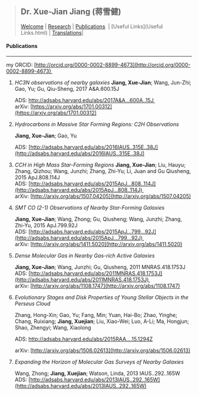 >## Dr. Xue-Jian Jiang (蒋雪健)
> [Welcome](index.html) | [Research](research.html) | [Publications](publications.html)  | [Useful Links](Useful Links.html) | [Translations](Translations.html)|

#### Publications
-----

  my ORCID: [http://orcid.org/0000-0002-8899-4673](http://orcid.org/0000-0002-8899-4673) 

1. *HC3N observations of nearby galaxies*
    **Jiang, Xue-Jian**; Wang, Jun-Zhi; Gao, Yu; Gu, Qiu-Sheng, 2017 A&A.600.15J

   ADS: http://adsabs.harvard.edu/abs/2017A&A...600A..15J 
   arXiv: [https://arxiv.org/abs/1701.00312](https://arxiv.org/abs/1701.00312)

2. *Hydrocarbons in Massive Star Forming Regions: C2H Observations* 

   **Jiang, Xue-Jian**; Gao, Yu 

   ADS: [http://adsabs.harvard.edu/abs/2016IAUS..315E..38J](http://adsabs.harvard.edu/abs/2016IAUS..315E..38J)

3. *CCH in High Mass Star-Forming Regions*
   **Jiang, Xue-Jian**; Liu, Hauyu; Zhang, Qizhou; Wang, Junzhi; Zhang, Zhi-Yu; Li, Juan and Gu Qiusheng, 2015 ApJ.808.114J 
   ADS: [http://adsabs.harvard.edu/abs/2015ApJ...808..114J](http://adsabs.harvard.edu/abs/2015ApJ...808..114J) 
   arXiv: [http://arxiv.org/abs/1507.04205](http://arxiv.org/abs/1507.04205)

4. *SMT CO (2-1) Observations of Nearby Star-Forming Galaxies* 

   **Jiang, Xue-Jian**; Wang, Zhong; Gu, Qiusheng; Wang, Junzhi; Zhang, Zhi-Yu, 2015 ApJ.799.92J 
   ADS: [http://adsabs.harvard.edu/abs/2015ApJ...799...92J](http://adsabs.harvard.edu/abs/2015ApJ...799...92J) 
   arXiv: [http://arxiv.org/abs/1411.5020](http://arxiv.org/abs/1411.5020)

5. *Dense Molecular Gas in Nearby Gas-rich Active Galaxies*

   **Jiang, Xue-Jian**; Wang, Junzhi; Gu, Qiusheng, 2011 MNRAS.418.1753J 
   ADS: [http://adsabs.harvard.edu/abs/2011MNRAS.418.1753J](http://adsabs.harvard.edu/abs/2011MNRAS.418.1753J) 
   arXiv: [http://arxiv.org/abs/1108.1747](http://arxiv.org/abs/1108.1747)

6. *Evolutionary Stages and Disk Properties of Young Stellar Objects in the Perseus Cloud* 

   Zhang, Hong-Xin; Gao, Yu; Fang, Min; Yuan, Hai-Bo; Zhao, Yinghe; Chang, Ruixiang; **Jiang, Xuejian**; Liu, Xiao-Wei; Luo, A-Li; Ma, Hongjun; Shao, Zhengyi; Wang, Xiaolong 

   ADS: http://adsabs.harvard.edu/abs/2015RAA....15.1294Z

   arXiv: [http://arxiv.org/abs/1506.02613](http://arxiv.org/abs/1506.02613)

7. *Expanding the Horizon of Molecular Gas Surveys of Nearby Galaxies* 

   Wang, Zhong; **Jiang, Xuejian**; Watson, Linda, 2013 IAUS..292..165W 
   ADS: [http://adsabs.harvard.edu/abs/2013IAUS..292..165W](http://adsabs.harvard.edu/abs/2013IAUS..292..165W)

